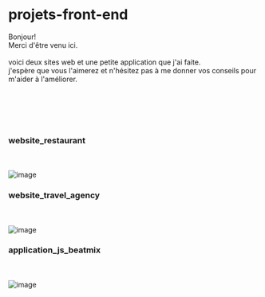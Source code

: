 # projets-front-end
Bonjour!
<br>
Merci d'être venu ici. 
<br><br>
voici deux sites web et une petite application que j'ai faite. 
<br>j'espère que vous l'aimerez et n'hésitez pas à me donner vos conseils pour m'aider à l'améliorer.

<br><br>
<br><br>
### website_restaurant
<br><br>
![image](https://github.com/hanassser/Web_Front_End/blob/master/project1.gif)
### website_travel_agency
<br><br>
![image](https://github.com/hanassser/Web_Front_End/blob/master/project2.gif)
### application_js_beatmix
<br><br>
![image](https://github.com/hanassser/Web_Front_End/blob/master/project3.gif)
<br><br>
<br><br>
